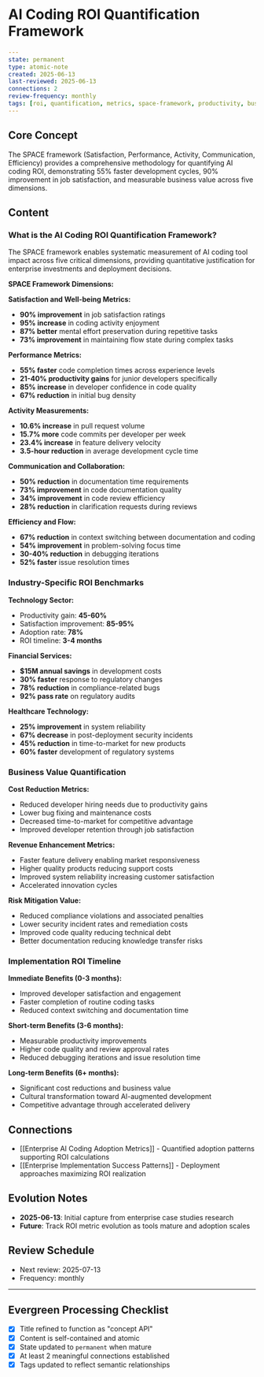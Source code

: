 # AI Coding ROI Quantification Framework

```yaml
---
state: permanent
type: atomic-note
created: 2025-06-13
last-reviewed: 2025-06-13
connections: 2
review-frequency: monthly
tags: [roi, quantification, metrics, space-framework, productivity, business-value]
---
```

## Core Concept

The SPACE framework (Satisfaction, Performance, Activity, Communication, Efficiency) provides a comprehensive methodology for quantifying AI coding ROI, demonstrating 55% faster development cycles, 90% improvement in job satisfaction, and measurable business value across five dimensions.

## Content

### What is the AI Coding ROI Quantification Framework?

The SPACE framework enables systematic measurement of AI coding tool impact across five critical dimensions, providing quantitative justification for enterprise investments and deployment decisions.

**SPACE Framework Dimensions:**

**Satisfaction and Well-being Metrics:**
- **90% improvement** in job satisfaction ratings
- **95% increase** in coding activity enjoyment
- **87% better** mental effort preservation during repetitive tasks
- **73% improvement** in maintaining flow state during complex tasks

**Performance Metrics:**
- **55% faster** code completion times across experience levels
- **21-40% productivity gains** for junior developers specifically
- **85% increase** in developer confidence in code quality
- **67% reduction** in initial bug density

**Activity Measurements:**
- **10.6% increase** in pull request volume
- **15.7% more** code commits per developer per week
- **23.4% increase** in feature delivery velocity
- **3.5-hour reduction** in average development cycle time

**Communication and Collaboration:**
- **50% reduction** in documentation time requirements
- **73% improvement** in code documentation quality
- **34% improvement** in code review efficiency
- **28% reduction** in clarification requests during reviews

**Efficiency and Flow:**
- **67% reduction** in context switching between documentation and coding
- **54% improvement** in problem-solving focus time
- **30-40% reduction** in debugging iterations
- **52% faster** issue resolution times

### Industry-Specific ROI Benchmarks

**Technology Sector:**
- Productivity gain: **45-60%**
- Satisfaction improvement: **85-95%**
- Adoption rate: **78%**
- ROI timeline: **3-4 months**

**Financial Services:**
- **$15M annual savings** in development costs
- **30% faster** response to regulatory changes
- **78% reduction** in compliance-related bugs
- **92% pass rate** on regulatory audits

**Healthcare Technology:**
- **25% improvement** in system reliability
- **67% decrease** in post-deployment security incidents
- **45% reduction** in time-to-market for new products
- **60% faster** development of regulatory systems

### Business Value Quantification

**Cost Reduction Metrics:**
- Reduced developer hiring needs due to productivity gains
- Lower bug fixing and maintenance costs
- Decreased time-to-market for competitive advantage
- Improved developer retention through job satisfaction

**Revenue Enhancement Metrics:**
- Faster feature delivery enabling market responsiveness
- Higher quality products reducing support costs
- Improved system reliability increasing customer satisfaction
- Accelerated innovation cycles

**Risk Mitigation Value:**
- Reduced compliance violations and associated penalties
- Lower security incident rates and remediation costs
- Improved code quality reducing technical debt
- Better documentation reducing knowledge transfer risks

### Implementation ROI Timeline

**Immediate Benefits (0-3 months):**
- Improved developer satisfaction and engagement
- Faster completion of routine coding tasks
- Reduced context switching and documentation time

**Short-term Benefits (3-6 months):**
- Measurable productivity improvements
- Higher code quality and review approval rates
- Reduced debugging iterations and issue resolution time

**Long-term Benefits (6+ months):**
- Significant cost reductions and business value
- Cultural transformation toward AI-augmented development
- Competitive advantage through accelerated delivery

## Connections

- [[Enterprise AI Coding Adoption Metrics]] - Quantified adoption patterns supporting ROI calculations
- [[Enterprise Implementation Success Patterns]] - Deployment approaches maximizing ROI realization

## Evolution Notes

- **2025-06-13**: Initial capture from enterprise case studies research
- **Future**: Track ROI metric evolution as tools mature and adoption scales

## Review Schedule

- Next review: 2025-07-13
- Frequency: monthly

---

## Evergreen Processing Checklist

- [x] Title refined to function as "concept API"
- [x] Content is self-contained and atomic
- [x] State updated to `permanent` when mature
- [x] At least 2 meaningful connections established
- [x] Tags updated to reflect semantic relationships